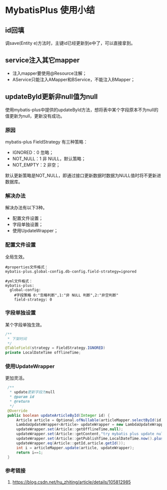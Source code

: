 # MybatisPlus 使用小结

## id回填

调save(Entity e)方法时，主键id已经更新到e中了，可以直接拿到。

## service注入其它mapper

- 注入mapper要使用@Resource注解；
- AService只能注入AMapper和BService，不能注入BMapper；

## updateById更新非null值为null

使用mybatis-plus中提供的updateById方法，想将表中某个字段原本不为null的值更新为null，更新没有成功。

### 原因

mybatis-plus FieldStrategy 有三种策略：

- IGNORED：0 忽略；
- NOT_NULL：1 非 NULL，默认策略；
- NOT_EMPTY：2 非空；

默认更新策略是NOT_NULL，即通过接口更新数据时数据为NULL值时将不更新进数据库。

### 解决办法

解决办法有以下3种。

- 配置文件设置；
- 字段单独设置；
- 使用UpdateWrapper；

### 配置文件设置

全局生效。

```properties
#properties文件格式：
mybatis-plus.global-config.db-config.field-strategy=ignored

#yml文件格式：
mybatis-plus:
  global-config:
  	#字段策略 0:"忽略判断",1:"非 NULL 判断",2:"非空判断"
    field-strategy: 0
```

### 字段单独设置

某个字段单独生效。

```java
/**
 * 下架时间
 */
@TableField(strategy = FieldStrategy.IGNORED)
private LocalDateTime offlineTime;

```

### 使用UpdateWrapper

更加灵活。

```java
 /**
  * update更新字段为null
  * @param id
  * @return
  */
 @Override
 public boolean updateArticleById(Integer id) {
     Article article = Optional.ofNullable(articleMapper.selectById(id)).orElseThrow(RuntimeException::new);
     LambdaUpdateWrapper<Article> updateWrapper = new LambdaUpdateWrapper<>();
     updateWrapper.set(Article::getOfflineTime,null);
     updateWrapper.set(Article::getContent,"try mybatis plus update null");
     updateWrapper.set(Article::getPublishTime,LocalDateTime.now().plusHours(8));
     updateWrapper.eq(Article::getId,article.getId());
     int i = articleMapper.update(article, updateWrapper);
     return i==1;
 }
```

### 参考链接

1. https://blog.csdn.net/hu_zhiting/article/details/105812985













